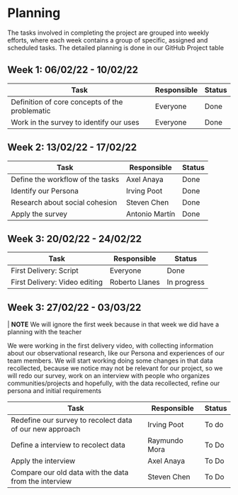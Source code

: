 # Planning

The tasks involved in completing the project are grouped into weekly efforts, where each week contains a group of specific, assigned and scheduled tasks. The detailed planning is done in our GitHub Project table

## Week 1: 06/02/22 - 10/02/22

| Task                                           | Responsible | Status |
| ---------------------------------------------- | ----------- | ------ |
| Definition of core concepts of the problematic | Everyone    | Done   |
| Work in the survey to identify our uses        | Everyone    | Done   |

## Week 2: 13/02/22 - 17/02/22

| Task                             | Responsible    | Status |
| -------------------------------- | -------------- | ------ |
| Define the workflow of the tasks | Axel Anaya     | Done   |
| Identify our Persona             | Irving Poot    | Done   |
| Research about social cohesion   | Steven Chen    | Done   |
| Apply the survey                 | Antonio Martín | Done   |

## Week 3: 20/02/22 - 24/02/22

| Task                          | Responsible    | Status      |
| ----------------------------- | -------------- | ----------- |
| First Delivery: Script        | Everyone       | Done        |
| First Delivery: Video editing | Roberto Llanes | In progress |

## Week 3: 27/02/22 - 03/03/22

| **NOTE** We will ignore the first week because in that week we did have a planning with the teacher

We were working in the first delivery video, with collecting information about our observational research, like our Persona and experiences of our team members. We will start working doing some changes in that data recollected, because we notice may not be relevant for our project, so we will redo our survey, work on an interview with people who organizes communities/projects and hopefully, with the data recollected, refine our persona and initial requirements

| Task                                                     | Responsible   | Status |
| -------------------------------------------------------- | ------------- | ------ |
| Redefine our survey to recolect data of our new approach | Irving Poot   | To do  |
| Define a interview to recolect data                      | Raymundo Mora | To Do  |
| Apply the interview                                      | Axel Anaya    | To Do  |
| Compare our old data with the data from the interview    | Steven Chen   | To Do  |
